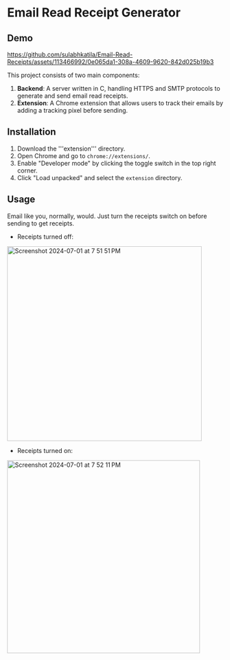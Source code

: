 # Email Read Receipt Generator

## Demo

https://github.com/sulabhkatila/Email-Read-Receipts/assets/113466992/0e065da1-308a-4609-9620-842d025b19b3

This project consists of two main components:
1. **Backend**: A server written in C, handling HTTPS and SMTP protocols to generate and send email read receipts.
2. **Extension**: A Chrome extension that allows users to track their emails by adding a tracking pixel before sending.

## Installation
1. Download the '''extension''' directory.
2. Open Chrome and go to `chrome://extensions/`.
3. Enable "Developer mode" by clicking the toggle switch in the top right corner.
4. Click "Load unpacked" and select the `extension` directory.

## Usage
Email like you, normally, would. Just turn the receipts switch on before sending to get receipts.

- Receipts turned off:</br>
<img width="453" alt="Screenshot 2024-07-01 at 7 51 51 PM" src="https://github.com/sulabhkatila/Email-Read-Receipts/assets/113466992/b115c3d1-fd11-4c58-8596-f8e9b91e145d">

- Receipts turned on:</br>
<img width="449" alt="Screenshot 2024-07-01 at 7 52 11 PM" src="https://github.com/sulabhkatila/Email-Read-Receipts/assets/113466992/39a46f75-3ee6-468a-8a7c-ee64a66b4dad">

